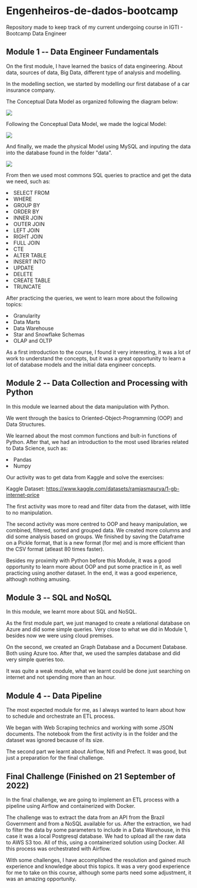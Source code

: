 # Engenheiros-de-dados-bootcamp
Repository made to keep track of my current undergoing course in IGTI - Bootcamp Data Engineer

## Module 1 -- Data Engineer Fundamentals


On the first module, I have learned the basics of data engineering.
About data, sources of data, Big Data, different type of analysis and modelling.

In the modelling section, we started by modelling our first database of a car insurance company.

The Conceptual Data Model as organized following the diagram below:

![](Módulo%201/Modelo_conceitual.png)

Following the Conceptual Data Model, we made the logical Model:

![](Módulo%201/modelo_logico.png)

And finally, we made the physical Model using MySQL and inputing the data into the database found in the folder "data".

![](Módulo%201/mysql_DBMS_Atividade1.png)

From then we used most commons SQL queries to practice and get the data we need, such as:

<li>SELECT FROM</li>
<li>WHERE</li>
<li>GROUP BY</li>
<li>ORDER BY</li>
<li>INNER JOIN</li>
<li>OUTER JOIN</li>
<li>LEFT JOIN</li>
<li>RIGHT JOIN</li>
<li>FULL JOIN</li>
<li>CTE</li>
<li>ALTER TABLE</li>
<li>INSERT INTO</li>
<li>UPDATE</li>
<li>DELETE</li>
<li>CREATE TABLE</li>
<li>TRUNCATE</li>

After practicing the queries, we went to learn more about the following topics:

<li>Granularity</li>
<li>Data Marts</li>
<li>Data Warehouse</li>
<li>Star and Snowflake Schemas</li>
<li>OLAP and OLTP</li>

As a first introduction to the course, I found it very interesting, it was a lot of work to understand the concepts, but it was a great opportunity to learn a lot of database models and the initial data engineer concepts. 

## Module 2 -- Data Collection and Processing with Python

In this module we learned about the data manipulation with Python. 

We went through the basics to Oriented-Object-Programming (OOP) and Data Structures.

We learned about the most common functions and bult-in functions of Python.
After that, we had an introduction to the most used libraries related to Data Science, such as:

<li>Pandas</li>
<li>Numpy</li>

Our activity was to get data from Kaggle and solve the exercises:

Kaggle Dataset: https://www.kaggle.com/datasets/ramjasmaurya/1-gb-internet-price

The first activity was more to read and filter data from the dataset, with little to no manipulation.

The second activity was more centred to OOP and heavy manipulation, we combined, filtered, sorted and grouped data.
We created more columns and did some analysis based on groups.
We finished by saving the Dataframe on a Pickle format, that is a new format (for me) and is more efficient than the CSV format (atleast 80 times faster). 

Besides my proximity with Python before this Module, it was a good opportunity to learn more about OOP and put some practice in it, as well practicing using another dataset.
In the end, it was a good experience, although nothing amusing.

## Module 3 -- SQL and NoSQL

In this module, we learnt more about SQL and NoSQL.

As the first module part, we just managed to create a relational database on Azure and did some simple queries.
Very close to what we did in Module 1, besides now we were using cloud premises.

On the second, we created an Graph Database and a Document Database. Both using Azure too.
After that, we used the samples database and did very simple queries too.

It was quite a weak module, what we learnt could be done just searching on internet and not spending more than an hour.

## Module 4 -- Data Pipeline

The most expected module for me, as I always wanted to learn about how to schedule and orchestrate an ETL process.

We began with Web Scraping technics and working with some JSON documents. The notebook from the first activity is in the folder and the dataset was ignored because of its size.

The second part we learnt about Airflow, Nifi and Prefect. It was good, but just a preparation for the final challenge.

## Final Challenge (Finished on 21 September of 2022)

In the final challenge, we are going to implement an ETL process with a pipeline using Airflow and containerized with Docker.

The challenge was to extract the data from an API from the Brazil Government and from a NoSQL available for us. After the extraction, we had to filter the data by some parameters to include in a Data Warehouse, in this case it was a local Postgresql database. We had to upload all the raw data to AWS S3 too. All of this, using a containerized solution using Docker. All this process was orchestrated with Airflow.

With some challenges, I have accomplished the resolution and gained much experience and knowledge about this topics. It was a very good experience for me to take on this course, although some parts need some adjustment, it was an amazing opportunity.